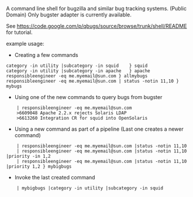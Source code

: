 A command line shell for bugzilla and similar bug tracking systems. (Public Domain)
Only bugster adapter is currently available.

See https://code.google.com/p/qbugs/source/browse/trunk/shell/README for tutorial.

example usage:

  * Creating a few commands
```
category -in utility |subcategory -in squid    } squid
category -in utility |subcategory -in apache   } apache
responsibleengineer -eq me.myemail@sun.com } allmybugs
responsibleengineer -eq me.myemail@sun.com | status -notin 11,10 } mybugs
```

  * Using one of the new commands to query bugs from bugster
```
    | responsibleengineer -eq me.myemail@sun.com
    >6609048 Apache 2.2.x rejects Solaris LDAP
    >6613260 Integration CR for squid into OpenSolaris
```
  * Using a new command as part of a pipeline (Last one creates a newer command)
```
    | responsibleengineer -eq me.myemail@sun.com |status -notin 11,10
    | responsibleengineer -eq me.myemail@sun.com |status -notin 11,10 |priority -in 1,2
    | responsibleengineer -eq me.myemail@sun.com |status -notin 11,10 |priority 1,2 } mybigbugs
```
  * Invoke the last created command
```
    | mybigbugs |category -in utility |subcategory -in squid
```